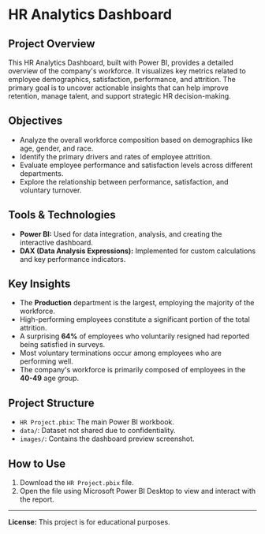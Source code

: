 # HR Analytics Dashboard

## Project Overview
This HR Analytics Dashboard, built with Power BI, provides a detailed overview of the company's workforce. It visualizes key metrics related to employee demographics, satisfaction, performance, and attrition. The primary goal is to uncover actionable insights that can help improve retention, manage talent, and support strategic HR decision-making.

## Objectives
- Analyze the overall workforce composition based on demographics like age, gender, and race.
- Identify the primary drivers and rates of employee attrition.
- Evaluate employee performance and satisfaction levels across different departments.
- Explore the relationship between performance, satisfaction, and voluntary turnover.

## Tools & Technologies
- **Power BI:** Used for data integration, analysis, and creating the interactive dashboard.
- **DAX (Data Analysis Expressions):** Implemented for custom calculations and key performance indicators.

## Key Insights
- The **Production** department is the largest, employing the majority of the workforce.
- High-performing employees constitute a significant portion of the total attrition.
- A surprising **64%** of employees who voluntarily resigned had reported being satisfied in surveys.
- Most voluntary terminations occur among employees who are performing well.
- The company's workforce is primarily composed of employees in the **40-49** age group.

## Project Structure
- `HR Project.pbix`: The main Power BI workbook.
- `data/`: Dataset not shared due to confidentiality.
- `images/`: Contains the dashboard preview screenshot.

## How to Use
1. Download the `HR Project.pbix` file.
2. Open the file using Microsoft Power BI Desktop to view and interact with the report.



---
**License:** This project is for educational purposes.

